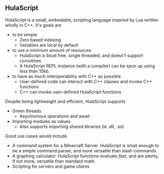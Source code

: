 ## HulaScript
HulaScript is a small, embedable, scripting language *inspired* by Lua written wholly in C++. It's goals are
- to be simple
  - Zero based indexing
  - Variables are local by default
- to use a minimum amount of resources
  - HulaScript is bloat free, single threaded, and doesn't support coroutines
  - A HulaScript REPL instance (with a compiler) can be spun up using less than 10kb.
- to have as much interoperability with C++ as possible
  - User-defined code can interact with C++ classes and invoke C++ functions
  - C++ can invoke user-defined HulaScript functions
 
Despite being lightweight and efficient, HulaScript supports
- Green threads
	- Asychronous operations and await
- Importing modules as values
	- Also supports importing shared libraries (ie .dll, .so)

Good use cases would include
- A command system for a Minecraft Server. HulaScript is small enough to be a simple command parser, and more versatile than slash commands.
- A graphing calculator. HulaScript functions evaluate *fast*, and are plenty, if not more, versatile than standard math.
- Scripting for servers and game clients
